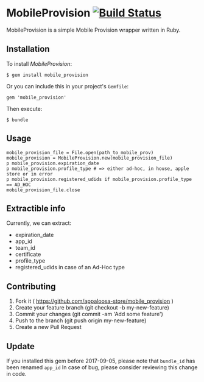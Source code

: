 MobileProvision [![Build Status](https://travis-ci.org/appaloosa-store/mobile_provision.svg?branch=master)](https://travis-ci.org/appaloosa-store/mobile_provision)
===

MobileProvision is a simple Mobile Provision wrapper written in Ruby.

Installation
---
To install *MobileProvision*:

```
$ gem install mobile_provision
```

Or you can include this in your project's `Gemfile`:

```
gem 'mobile_provision'
```

Then execute:

```
$ bundle
```
Usage
---

```
mobile_provision_file = File.open(path_to_mobile_prov)
mobile_provision = MobileProvision.new(mobile_provision_file)
p mobile_provision.expiration_date
p mobile_provision.profile_type # => either ad-hoc, in house, apple store or in error
p mobile_provision.registered_udids if mobile_provision.profile_type == AD_HOC
mobile_provision_file.close
```

Extractible info
---
Currently, we can extract:

+ expiration_date
+ app_id
+ team_id
+ certificate
+ profile_type
+ registered_udids in case of an Ad-Hoc type

Contributing
---
1. Fork it ( https://github.com/appaloosa-store/mobile_provision )
2. Create your feature branch (git checkout -b my-new-feature)
3. Commit your changes (git commit -am 'Add some feature')
4. Push to the branch (git push origin my-new-feature)
5. Create a new Pull Request

Update
---

If you installed this gem before 2017-09-05, please note that `bundle_id` has been renamed `app_id`
In case of bug, please consider reviewing this change in code.
